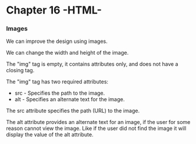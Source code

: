 # Chapter 16 -HTML-
### Images

We can improve the design using images.

We can change the width and height of the image.

The "img" tag is empty, it contains attributes only, and does not have a closing tag.

The "img" tag has two required attributes:
- src - Specifies the path to the image.
- alt - Specifies an alternate text for the image.

The src attribute specifies the path (URL) to the image.

The alt attribute provides an alternate text for an image, if the user for some reason cannot view the image. Like if the user did not find the image it will display the value of the alt attribute.

